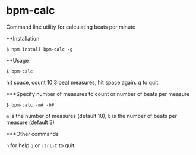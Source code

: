 bpm-calc
========

Command line utility for calculating beats per minute

**Installation

````
$ npm install bpm-calc -g
````

**Usage

````
$ bpm-calc
````

hit space, count 10 3 beat measures, hit space again. q to quit.

***Specify number of measures to count or number of beats per measure

````
$ bpm-calc -m# -b#
````

`m` is the number of measures (default 10), `b` is the number of beats per measure (default 3)

***Other commands

`h` for help `q` or `ctrl-C` to quit.
